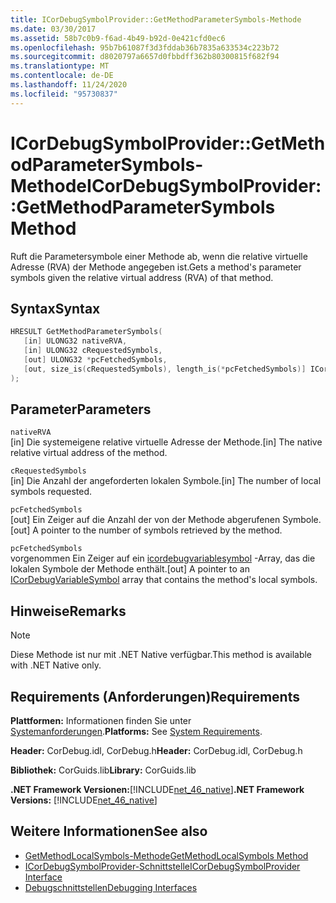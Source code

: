 ```yaml
---
title: ICorDebugSymbolProvider::GetMethodParameterSymbols-Methode
ms.date: 03/30/2017
ms.assetid: 58b7c0b9-f6ad-4b49-b92d-0e421cfd0ec6
ms.openlocfilehash: 95b7b61087f3d3fddab36b7835a633534c223b72
ms.sourcegitcommit: d8020797a6657d0fbbdff362b80300815f682f94
ms.translationtype: MT
ms.contentlocale: de-DE
ms.lasthandoff: 11/24/2020
ms.locfileid: "95730837"
---
```

# <a name="icordebugsymbolprovidergetmethodparametersymbols-method"></a><span data-ttu-id="87acd-102">ICorDebugSymbolProvider::GetMethodParameterSymbols-Methode</span><span class="sxs-lookup"><span data-stu-id="87acd-102">ICorDebugSymbolProvider::GetMethodParameterSymbols Method</span></span>

<span data-ttu-id="87acd-103">Ruft die Parametersymbole einer Methode ab, wenn die relative virtuelle Adresse (RVA) der Methode angegeben ist.</span><span class="sxs-lookup"><span data-stu-id="87acd-103">Gets a method's parameter symbols given the relative virtual address (RVA) of that method.</span></span>  
  
## <a name="syntax"></a><span data-ttu-id="87acd-104">Syntax</span><span class="sxs-lookup"><span data-stu-id="87acd-104">Syntax</span></span>  
  
```cpp  
HRESULT GetMethodParameterSymbols(  
   [in] ULONG32 nativeRVA,  
   [in] ULONG32 cRequestedSymbols,  
   [out] ULONG32 *pcFetchedSymbols,  
   [out, size_is(cRequestedSymbols), length_is(*pcFetchedSymbols)] ICorDebugVariableSymbol *pSymbols[]  
);  
```  
  
## <a name="parameters"></a><span data-ttu-id="87acd-105">Parameter</span><span class="sxs-lookup"><span data-stu-id="87acd-105">Parameters</span></span>  

 `nativeRVA`  
 <span data-ttu-id="87acd-106">[in] Die systemeigene relative virtuelle Adresse der Methode.</span><span class="sxs-lookup"><span data-stu-id="87acd-106">[in] The native relative virtual address of the method.</span></span>  
  
 `cRequestedSymbols`  
 <span data-ttu-id="87acd-107">[in] Die Anzahl der angeforderten lokalen Symbole.</span><span class="sxs-lookup"><span data-stu-id="87acd-107">[in] The number of local symbols requested.</span></span>  
  
 `pcFetchedSymbols`  
 <span data-ttu-id="87acd-108">[out] Ein Zeiger auf die Anzahl der von der Methode abgerufenen Symbole.</span><span class="sxs-lookup"><span data-stu-id="87acd-108">[out] A pointer to the number of symbols retrieved by the method.</span></span>  
  
 `pcFetchedSymbols`  
 <span data-ttu-id="87acd-109">vorgenommen Ein Zeiger auf ein [icordebugvariablesymbol](icordebugvariablesymbol-interface.md) -Array, das die lokalen Symbole der Methode enthält.</span><span class="sxs-lookup"><span data-stu-id="87acd-109">[out] A pointer to an [ICorDebugVariableSymbol](icordebugvariablesymbol-interface.md) array that contains the method's local symbols.</span></span>  
  
## <a name="remarks"></a><span data-ttu-id="87acd-110">Hinweise</span><span class="sxs-lookup"><span data-stu-id="87acd-110">Remarks</span></span>  
  
> [!NOTE]
> <span data-ttu-id="87acd-111">Diese Methode ist nur mit .NET Native verfügbar.</span><span class="sxs-lookup"><span data-stu-id="87acd-111">This method is available with .NET Native only.</span></span>  
  
## <a name="requirements"></a><span data-ttu-id="87acd-112">Requirements (Anforderungen)</span><span class="sxs-lookup"><span data-stu-id="87acd-112">Requirements</span></span>  

 <span data-ttu-id="87acd-113">**Plattformen:** Informationen finden Sie unter [Systemanforderungen](../../get-started/system-requirements.md).</span><span class="sxs-lookup"><span data-stu-id="87acd-113">**Platforms:** See [System Requirements](../../get-started/system-requirements.md).</span></span>  
  
 <span data-ttu-id="87acd-114">**Header:** CorDebug.idl, CorDebug.h</span><span class="sxs-lookup"><span data-stu-id="87acd-114">**Header:** CorDebug.idl, CorDebug.h</span></span>  
  
 <span data-ttu-id="87acd-115">**Bibliothek:** CorGuids.lib</span><span class="sxs-lookup"><span data-stu-id="87acd-115">**Library:** CorGuids.lib</span></span>  
  
 <span data-ttu-id="87acd-116">**.NET Framework Versionen:**[!INCLUDE[net_46_native](../../../../includes/net-46-native-md.md)]</span><span class="sxs-lookup"><span data-stu-id="87acd-116">**.NET Framework Versions:** [!INCLUDE[net_46_native](../../../../includes/net-46-native-md.md)]</span></span>  
  
## <a name="see-also"></a><span data-ttu-id="87acd-117">Weitere Informationen</span><span class="sxs-lookup"><span data-stu-id="87acd-117">See also</span></span>

- [<span data-ttu-id="87acd-118">GetMethodLocalSymbols-Methode</span><span class="sxs-lookup"><span data-stu-id="87acd-118">GetMethodLocalSymbols Method</span></span>](icordebugsymbolprovider-getmethodlocalsymbols-method.md)
- [<span data-ttu-id="87acd-119">ICorDebugSymbolProvider-Schnittstelle</span><span class="sxs-lookup"><span data-stu-id="87acd-119">ICorDebugSymbolProvider Interface</span></span>](icordebugsymbolprovider-interface.md)
- [<span data-ttu-id="87acd-120">Debugschnittstellen</span><span class="sxs-lookup"><span data-stu-id="87acd-120">Debugging Interfaces</span></span>](debugging-interfaces.md)

